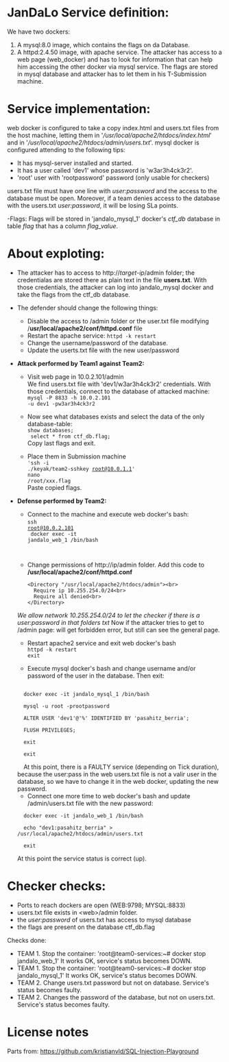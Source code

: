 # JanDaLo Service definition:
We have two dockers: 
1. A mysql:8.0 image, which contains the flags on da Database. 
2. A httpd:2.4.50 image, with apache service. 
The attacker has access to a web page (web_docker) and has to look for information that can help him accessing the other docker via mysql service.
The flags are stored in mysql database and attacker has to let them in his T-Submission machine. 

# Service implementation:
web docker is configured to take a copy index.html and users.txt files from the host machine, letting them in '*/usr/local/apache2/htdocs/index.html*' and in '*/usr/local/apache2/htdocs/admin/users.txt*'. 
mysql docker is configured attending to the following tips:
  - It has mysql-server installed and started. 
  - It has a user called 'dev1' whose password is 'w3ar3h4ck3r2'. 
  - 'root' user with 'rootpassword' password (only usable for checkers)

users.txt file must have one line with *user:password* and the access to the database must be open. Moreover, if a team denies access to the database with the users.txt *user:password*, it will be losing SLa points. 
 
-Flags: 
    Flags will be stored in 'jandalo_mysql_1' docker's *ctf_db* database in table *flag* that has a column *flag_value*.

# About exploting:
- The attacker has to access to http://*target-ip*/admin folder; the credentialas are stored there as plain text in the file **users.txt**. With those credentials, the attacker can log into jandalo_mysql docker and take the flags from the ctf_db database.
- The defender should change the following things:
  - Disable the access to /admin folder or the user.txt file modifying /**usr/local/apache2/conf/httpd.conf** file
  - Restart the apache service: <code>httpd -k restart</code>
  - Change the username/password of the database.
  - Update the userts.txt file with the new user/password
  
  
- <b>Attack performed by Team1 against Team2: </b><br>
  - Visit web page in 10.0.2.101/admin<br>
      We find users.txt file with 'dev1/w3ar3h4ck3r2' credentials.
  With those credentials, connect to the database of attacked machine:
  <br><code>mysql -P 8833 -h 10.0.2.101 -u dev1 -pw3ar3h4ck3r2</code>

  - Now see what databases exists and select the data of the only database-table:  
  <code>show databases;<br>
  select * from ctf_db.flag;
  </code><br>
  Copy last flags and exit.

  - Place them in Submission machine<br>
  <code>'ssh -i ./keyak/team2-sshkey root@10.0.1.1'</code><br>
  <code>nano /root/xxx.flag</code><br>
  Paste copied flags. 

- <b>Defense performed by Team2:</b>

    - Connect to the machine and execute web docker's bash:<br>
    <code>ssh root@10.0.2.101<br>
    docker exec -it jandalo_web_1 /bin/bash<br>
    </code>

    - Change permissions of http://ip/admin folder. Add this code to **/usr/local/apache2/conf/httpd.conf**<br>
      ```
      <Directory "/usr/local/apache2/htdocs/admin"><br>
        Require ip 10.255.254.0/24<br>
        Require all denied<br>
      </Directory>
      ```
    *We allow network 10.255.254.0/24 to let the checker if there is a user:password in that folders txt*
    Now if the attacker tries to get to /admin page: will get forbidden error, but still can see the general page.
    
    - Restart apache2 service and exit web docker's bash<br>
    <code>httpd -k restart<br>exit</code>

    - Execute mysql docker's bash and change username and/or password of the user in the database. Then exit:<br>
    <code>
    docker exec -it jandalo_mysql_1 /bin/bash<br>
    mysql -u root -prootpassword<br>
    ALTER USER 'dev1'@'%' IDENTIFIED BY 'pasahitz_berria';<br>
    FLUSH PRIVILEGES;<br>
    exit<br>
    exit<br>
    </code>
    At this point, there is a FAULTY service (depending on Tick duration), because the user:pass in the web users.txt file is not a valir user in the database, so we have to change it in the web docker, updating the new password.

    - Connect one more time to web docker's bash and update /admin/users.txt file with the new password:<br>
    <code>
    docker exec -it jandalo_web_1 /bin/bash<br>
    echo "dev1:pasahitz_berria" > /usr/local/apache2/htdocs/admin/users.txt<br>
    exit
    </code><br>
    At this point the service status is correct (up).

# Checker checks:
- Ports to reach dockers are open (WEB:9798; MYSQL:8833)
- users.txt file exists in \<web>/admin folder. 
- the *user:password* of users.txt has access to mysql database
- the flags are present on the database ctf_db.flag 

Checks done: 
- TEAM 1. Stop the container: 'root@team0-services:~# docker stop jandalo_web_1' It works OK, service's status becomes DOWN. 
- TEAM 1. Stop the container: 'root@team0-services:~# docker stop jandalo_mysql_1' It works OK, service's status becomes DOWN.
- TEAM 2. Change users.txt password but not on database. Service's status becomes faulty. 
- TEAM 2. Changes the password of the database, but not on users.txt. Service's status becomes faulty. 
# License notes
Parts from:
https://github.com/kristianvld/SQL-Injection-Playground



